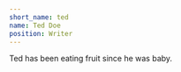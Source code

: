 ```yaml
---
short_name: ted
name: Ted Doe
position: Writer
---
```

Ted has been eating fruit since he was baby. 
